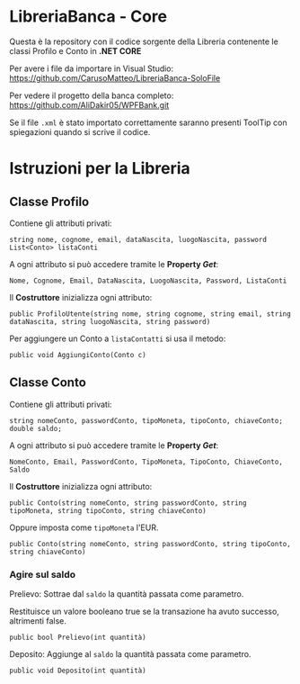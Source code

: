 # LibreriaBanca - Core

Questa è la repository con il codice sorgente della Libreria contenente le classi Profilo e Conto in **.NET CORE**

Per avere i file da importare in Visual Studio: https://github.com/CarusoMatteo/LibreriaBanca-SoloFile

Per vedere il progetto della banca completo: https://github.com/AliDakir05/WPFBank.git

Se il file `.xml` è stato importato correttamente saranno presenti ToolTip con spiegazioni quando si scrive il codice.

# Istruzioni per la Libreria

## Classe Profilo

Contiene gli attributi privati:

    string nome, cognome, email, dataNascita, luogoNascita, password        
    List<Conto> listaConti

A ogni attributo si può accedere tramite le **Property *Get***:

    Nome, Cognome, Email, DataNascita, LuogoNascita, Password, ListaConti

Il **Costruttore** inizializza ogni attributo:

    public ProfiloUtente(string nome, string cognome, string email, string dataNascita, string luogoNascita, string password)
    
Per aggiungere un Conto a `listaContatti` si usa il metodo:

    public void AggiungiConto(Conto c)

## Classe Conto

Contiene gli attributi privati:

    string nomeConto, passwordConto, tipoMoneta, tipoConto, chiaveConto;
    double saldo;

A ogni attributo si può accedere tramite le **Property *Get***:

    NomeConto, Email, PasswordConto, TipoMoneta, TipoConto, ChiaveConto, Saldo

Il **Costruttore** inizializza ogni attributo:

    public Conto(string nomeConto, string passwordConto, string tipoMoneta, string tipoConto, string chiaveConto)
    
Oppure imposta come `tipoMoneta` l'EUR.

    public Conto(string nomeConto, string passwordConto, string tipoConto, string chiaveConto)
    
### Agire sul saldo

Prelievo: Sottrae dal `saldo` la quantità passata come parametro.

Restituisce un valore booleano true se la transazione ha avuto successo, altrimenti false.

    public bool Prelievo(int quantità)

Deposito: Aggiunge al `saldo` la quantità passata come parametro.

    public void Deposito(int quantità)
